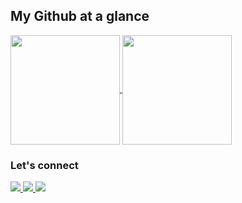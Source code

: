 ## My Github at a glance
<a href="https://github.com/zduvall/zduvall">
<img align="center" height="175" src="https://github-readme-stats.vercel.app/api/top-langs/?username=zduvall&theme=vue-dark&layout=compact&custom_title=Favorite%20Languages"/>
</a>

<a href="https://github.com/zduvall/zduvall">
<img align="center" height="175" src="https://github-readme-stats.vercel.app/api?username=zduvall&count_private=true&show_icons=true&theme=vue-dark&custom_title=My%20Stats"/>
</a>

### Let's connect
<a href="https://www.linkedin.com/in/zachary-duvall/" target="_blank">
<img src="https://img.shields.io/badge/LinkedIn-0077B5?style=for-the-badge&logo=linkedin&logoColor=white" />
</a>

<a href="https://zduvall.github.io/#" target="_blank">
<img src="https://img.shields.io/badge/My_Portfolio-FF5722?style=for-the-badge&logo=rss&logoColor=white" />
</a>

<a href="https://angel.co/u/zachary-duvall" target="_blank">
<img src="https://img.shields.io/badge/Angel_List-9933CC?style=for-the-badge&logo=AngelList&logoColor=white" />
</a>


<!--
**zduvall/zduvall** is a ✨ _special_ ✨ repository because its `README.md` (this file) appears on your GitHub profile.

Here are some ideas to get you started:

- 🔭 I’m currently working on ...
- 🌱 I’m currently learning ...
- 👯 I’m looking to collaborate on ...
- 🤔 I’m looking for help with ...
- 💬 Ask me about ...
- 📫 How to reach me: ...
- 😄 Pronouns: ...
- ⚡ Fun fact: ...
-->
